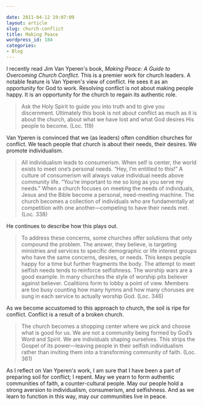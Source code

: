 ```yaml
---

date: 2011-04-12 19:07:09
layout: article
slug: church-conflict
title: Making Peace
wordpress_id: 184
categories:
- Blog
---
```


I recently read Jim Van Yperen's book, *Making Peace: A Guide to Overcoming Church Conflict*. This is a premier work for church leaders. A notable feature is Van Yperen's view of conflict. He sees it as an opportunity for God to work. Resolving conflict is not about making people happy. It is an opportunity for the church to regain its authentic role.

>Ask the Holy Spirit to guide you into truth and to give you discernment. Ultimately this book is not about conflict as much as it is about the church, about what we have lost and what God desires His people to become. (Loc. 119)

Van Yperen is convinced that we (as leaders) often condition churches for conflict. We teach people that church is about their needs, their desires. We promote individualism.

>All individualism leads to consumerism. When self is center, the world exists to meet one’s personal needs. “Hey, I’m entitled to this!” A culture of consumerism will always value individual needs above community life. “You’re important to me so long as you serve my needs.” When a church focuses on meeting the needs of individuals, Jesus and the Bible become a personal, need-meeting machine. The church becomes a collection of individuals who are fundamentally at competition with one another—competing to have their needs met. (Loc. 338)

He continues to describe how this plays out.

>To address these concerns, some churches offer solutions that only compound the problem. The answer, they believe, is targeting ministries and services to specific demographic or life interest groups who have the same concerns, desires, or needs. This keeps people happy for a time but further fragments the body. The attempt to meet selfish needs tends to reinforce selfishness. The worship wars are a good example. In many churches the style of worship pits believer against believer. Coalitions form to lobby a point of view. Members are too busy counting how many hymns and how many choruses are sung in each service to actually worship God. (Loc. 346)

As we become accustomed to this approach to church, the soil is ripe for conflict. Conflict is a result of a broken church.

>The church becomes a shopping center where we pick and choose what is good for us. We are not a community being formed by God’s Word and Spirit. We are individuals shaping ourselves. This strips the Gospel of its power—leaving people in their selfish individualism rather than inviting them into a transforming community of faith. (Loc. 361)

As I reflect on Van Yperen's work, I am sure that I have been a part of preparing soil for conflict; I repent. May we yearn to form authentic communities of faith, a counter-cultural people. May our people hold a strong aversion to individualism, consumerism, and selfishness. And as we learn to function in this way, may our communities live in peace.
